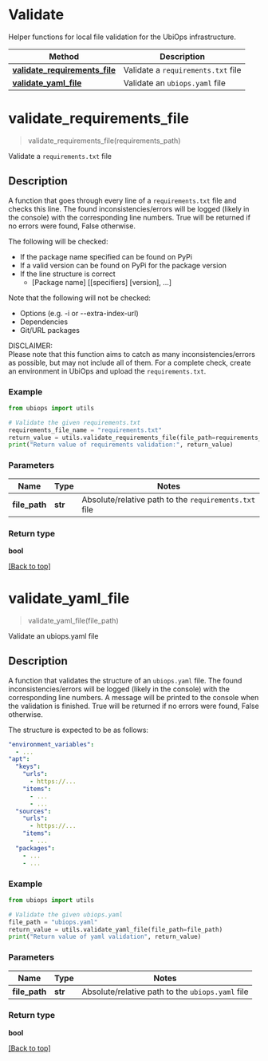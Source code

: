 # Validate

Helper functions for local file validation for the UbiOps infrastructure.

| Method                                                                   | Description                        |
|--------------------------------------------------------------------------|------------------------------------|
| [**validate_requirements_file**](Validate.md#validate_requirements_file) | Validate a `requirements.txt` file |
| [**validate_yaml_file**](Validate.md#validate_yaml_file)                 | Validate an `ubiops.yaml` file     |

# **validate_requirements_file**

> validate_requirements_file(requirements_path)

Validate a `requirements.txt` file

## Description

A function that goes through every line of a `requirements.txt` file and checks this line. The found
inconsistencies/errors will be logged (likely in the console) with the corresponding line numbers. True will be returned
if no errors were found, False otherwise.

The following will be checked:

- If the package name specified can be found on PyPi
- If a valid version can be found on PyPi for the package version
- If the line structure is correct
    - [Package name] [[specifiers] [version], ...]

Note that the following will not be checked:

- Options (e.g. -i or --extra-index-url)
- Dependencies
- Git/URL packages

DISCLAIMER:<br/>
Please note that this function aims to catch as many inconsistencies/errors as possible, but may not include all of
them. For a complete check, create an environment in UbiOps and upload the `requirements.txt`.

### Example

```python
from ubiops import utils

# Validate the given requirements.txt
requirements_file_name = "requirements.txt"
return_value = utils.validate_requirements_file(file_path=requirements_file_name)
print("Return value of requirements validation:", return_value)
```

### Parameters

| Name          | Type    | Notes                                                 |
|---------------|---------|-------------------------------------------------------|
| **file_path** | **str** | Absolute/relative path to the `requirements.txt` file |

### Return type

**bool**

[[Back to top]](#)

# **validate_yaml_file**

> validate_yaml_file(file_path)

Validate an ubiops.yaml file

## Description

A function that validates the structure of an `ubiops.yaml` file. The found inconsistencies/errors will be logged
(likely in the console) with the corresponding line numbers. A message will be printed to the console when the
validation is finished. True will be returned if no errors were found, False otherwise.

The structure is expected to be as follows:

```yaml
"environment_variables":
  - ...
"apt":
  "keys":
    "urls":
      - https://...
    "items":
      - ...
      - ...
  "sources":
    "urls":
      - https://...
    "items":
      - ...
  "packages":
    - ...
    - ...
```

### Example

```python
from ubiops import utils

# Validate the given ubiops.yaml
file_path = "ubiops.yaml"
return_value = utils.validate_yaml_file(file_path=file_path)
print("Return value of yaml validation", return_value)
```

### Parameters

| Name          | Type    | Notes                                            |
|---------------|---------|--------------------------------------------------|
| **file_path** | **str** | Absolute/relative path to the `ubiops.yaml` file |

### Return type

**bool**

[[Back to top]](#)
